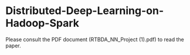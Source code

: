 # Distributed-Deep-Learning-on-Hadoop-Spark

Please consult the PDF document (RTBDA_NN_Project (1).pdf) to read the paper. 
